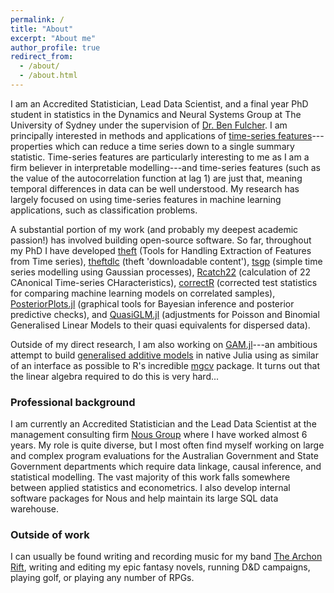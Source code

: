 ```yaml
---
permalink: /
title: "About"
excerpt: "About me"
author_profile: true
redirect_from: 
  - /about/
  - /about.html
---
```


I am an Accredited Statistician, Lead Data Scientist, and a final year PhD student in statistics in the Dynamics and Neural Systems Group at The University of Sydney under the supervision of [Dr. Ben Fulcher](http://www.benfulcher.com/). I am principally interested in methods and applications of [time-series features](https://arxiv.org/abs/1709.08055)---properties which can reduce a time series down to a single summary statistic. Time-series features are particularly interesting to me as I am a firm believer in interpretable modelling---and time-series features (such as the value of the autocorrelation function at lag 1) are just that, meaning temporal differences in data can be well understood. My research has largely focused on using time-series features in machine learning applications, such as classification problems.

A substantial portion of my work (and probably my deepest academic passion!) has involved building open-source software. So far, throughout my PhD I have developed [theft](https://hendersontrent.github.io/theft/) (Tools for Handling Extraction of Features from Time series), [theftdlc](https://hendersontrent.github.io/theftdlc/) (theft 'downloadable content'), [tsgp](https://github.com/hendersontrent/tsgp) (simple time series modelling using Gaussian processes), [Rcatch22](https://github.com/hendersontrent/Rcatch22) (calculation of 22 CAnonical Time-series CHaracteristics), [correctR](https://hendersontrent.github.io/correctR/) (corrected test statistics for comparing machine learning models on correlated samples), [PosteriorPlots.jl](https://github.com/hendersontrent/PosteriorPlots.jl) (graphical tools for Bayesian inference and posterior predictive checks), and [QuasiGLM.jl](https://github.com/hendersontrent/QuasiGLM.jl) (adjustments for Poisson and Binomial Generalised Linear Models to their quasi equivalents for dispersed data).

Outside of my direct research, I am also working on [GAM.jl](https://github.com/hendersontrent/GAM.jl)---an ambitious attempt to build [generalised additive models](https://en.wikipedia.org/wiki/Generalized_additive_model) in native Julia using as similar of an interface as possible to R's incredible [mgcv](https://cran.r-project.org/web/packages/mgcv/index.html) package. It turns out that the linear algebra required to do this is very hard...

### Professional background

I am currently an Accredited Statistician and the Lead Data Scientist at the management consulting firm [Nous Group](https://nousgroup.com/people/trent-henderson/) where I have worked almost 6 years. My role is quite diverse, but I most often find myself working on large and complex program evaluations for the Australian Government and State Government departments which require data linkage, causal inference, and statistical modelling. The vast majority of this work falls somewhere between applied statistics and econometrics. I also develop internal software packages for Nous and help maintain its large SQL data warehouse.

### Outside of work

I can usually be found writing and recording music for my band [The Archon Rift](https://thearchonrift.bandcamp.com/), writing and editing my epic fantasy novels, running D&D campaigns, playing golf, or playing any number of RPGs.
